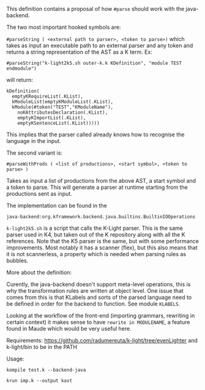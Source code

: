This definition contains a proposal of how `#parse` should work with the java-backend. 

The two most important hooked symbols are:

`#parseString ( <external path to parser>, <token to parse>)`
which takes as input an executable path to an external parser and any token
and returns a string representation of the AST as a K term.
Ex:

`#parseString("k-light2k5.sh outer-k.k KDefinition", "module TEST endmodule")`

will return:

```
kDefinition(
  emptyKRequireList(.KList),
  kModuleList(emptyKModuleList(.KList),
  kModule(#token("TEST","KModuleName"),
    noKAttributesDeclaration(.KList),
    emptyKImportList(.KList),
    emptyKSentenceList(.KList)))))
```
This implies that the parser called already knows how to recognise the language in the input.

The second variant is:

`#parseWithProds ( <list of productions>, <start symbol>, <token to parse> )`

Takes as input a list of productions from the above AST, a start symbol and a token to parse.
This will generate a parser at runtime starting from the productions sent as input.

The implementation can be found in the

`java-backend:org.kframework.backend.java.builtins.BuiltinIOOperations`

`k-light2k5.sh` is a script that calls the K-Light parser. This is the same parser used in K4,
but taken out of the K repository along with all the K references.
Note that the K5 parser is the same, but with some performance improvements. Most notably it
has a scanner (flex), but this also means that it is not scannerless, a property which
is needed when parsing rules as bubbles.

More about the definition:

Curently, the java-backend doesn't support meta-level operations, this is why
the transformation rules are written at object level. One issue that comes from this is that
KLabels and sorts of the parsed language need to be defined in order for the backend to function.
See module `KLABELS`.

Looking at the workflow of the front-end (importing grammars, rewriting in certain context) it
makes sense to have `rewrite in MODULENAME`, a feature found in Maude which would be very useful here.

Requirements:
https://github.com/radumereuta/k-light/tree/evenLighter
and k-light/bin to be in the PATH

Usage:

`kompile test.k --backend-java`

`krun imp.k --output kast`

